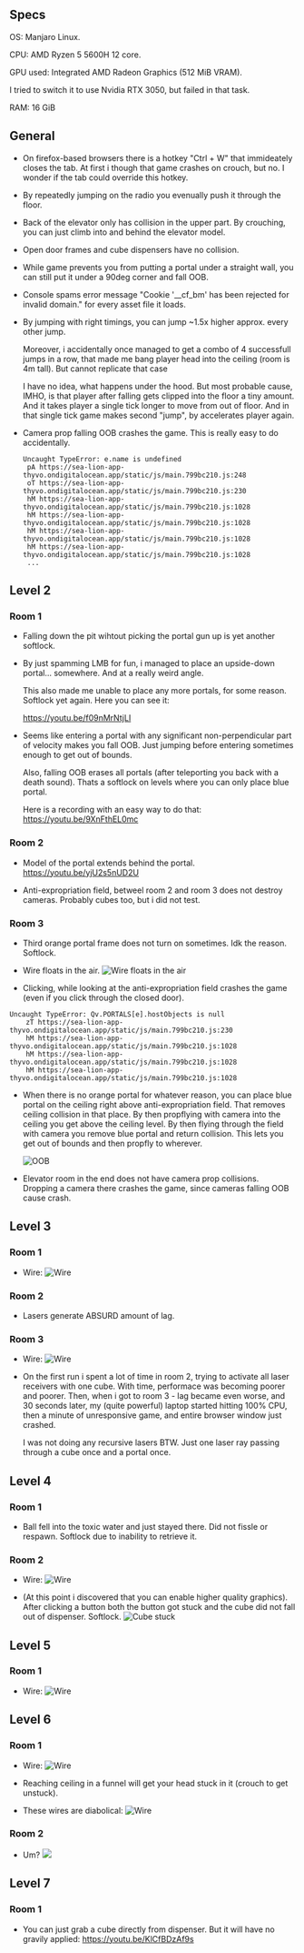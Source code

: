 ## Specs

OS: Manjaro Linux.

CPU: AMD Ryzen 5 5600H 12 core.

GPU used: Integrated AMD Radeon Graphics (512 MiB VRAM).

I tried to switch it to use Nvidia RTX 3050, but failed in that task.

RAM: 16 GiB



## General

- On firefox-based browsers there is a hotkey "Ctrl + W" that immideately closes the tab. At first i though that game crashes on crouch, but no. I wonder if the tab could override this hotkey.

- By repeatedly jumping on the radio you evenually push it through the floor.

- Back of the elevator only has collision in the upper part. By crouching, you can just climb into and behind the elevator model.

- Open door frames and cube dispensers have no collision.

- While game prevents you from putting a portal under a straight wall, you can still put it under a 90deg corner and fall OOB.

- Console spams error message "Cookie '__cf_bm' has been rejected for invalid domain." for every asset file it loads.

- By jumping with right timings, you can jump ~1.5x higher approx. every other jump. 
	
	Moreover, i accidentally once managed to get a combo of 4 successfull jumps in a row, that made me bang player head into the ceiling (room is 4m tall). But cannot replicate that case
	
	I have no idea, what happens under the hood. But most probable cause, IMHO, is that player after falling gets clipped into the floor a tiny amount. And it takes player a single tick longer to move from out of floor. And in that single tick game makes second "jump", by accelerates player again.

- Camera prop falling OOB crashes the game. This is really easy to do accidentally.

   ```
   Uncaught TypeError: e.name is undefined
    pA https://sea-lion-app-thyvo.ondigitalocean.app/static/js/main.799bc210.js:248
    oT https://sea-lion-app-thyvo.ondigitalocean.app/static/js/main.799bc210.js:230
    hM https://sea-lion-app-thyvo.ondigitalocean.app/static/js/main.799bc210.js:1028
    hM https://sea-lion-app-thyvo.ondigitalocean.app/static/js/main.799bc210.js:1028
    hM https://sea-lion-app-thyvo.ondigitalocean.app/static/js/main.799bc210.js:1028
    hM https://sea-lion-app-thyvo.ondigitalocean.app/static/js/main.799bc210.js:1028  
    ...
   ```

## Level 2

### Room 1

- Falling down the pit wihtout picking the portal gun up is yet another softlock.


- By just spamming LMB for fun, i managed to place an upside-down portal... somewhere. And at a really weird angle. 
	
	This also made me unable to place any more portals, for some reason. Softlock yet again. Here you can see it:

	https://youtu.be/f09nMrNtjLI


- Seems like entering a portal with any significant non-perpendicular part of velocity makes you fall OOB. Just jumping before entering sometimes enough to get out of bounds.
	
	Also, falling OOB erases all portals (after teleporting you back with a death sound). Thats a softlock on levels where you can only place blue portal.
	
	Here is a recording with an easy way to do that:
	https://youtu.be/9XnFthEL0mc

### Room 2

- Model of the portal extends behind the portal.
	https://youtu.be/yjU2s5nUD2U

- Anti-expropriation field, betweel room 2 and room 3 does not destroy cameras. Probably cubes too, but i did not test.

### Room 3

- Third orange portal frame does not turn on sometimes. Idk the reason. Softlock.

- Wire floats in the air.
	![Wire floats in the air](./images/wire_floats.png)

- Clicking, while looking at the anti-expropriation field crashes the game (even if you click through the closed door).

```
Uncaught TypeError: Qv.PORTALS[e].hostObjects is null
    zT https://sea-lion-app-thyvo.ondigitalocean.app/static/js/main.799bc210.js:230
    hM https://sea-lion-app-thyvo.ondigitalocean.app/static/js/main.799bc210.js:1028
    hM https://sea-lion-app-thyvo.ondigitalocean.app/static/js/main.799bc210.js:1028
    hM https://sea-lion-app-thyvo.ondigitalocean.app/static/js/main.799bc210.js:1028
```

- When there is no orange portal for whatever reason, you can place blue portal on the ceiling right above anti-expropriation field. That removes ceiling collision in that place. By then propflying with camera into the ceiling you get above the ceiling level. By then flying through the field with camera you remove blue portal and return collision. This lets you get out of bounds and then propfly to wherever.

	![OOB](./images/oob.png)

- Elevator room in the end does not have camera prop collisions. Dropping a camera there crashes the game, since cameras falling OOB cause crash.

## Level 3

### Room 1

- Wire: ![Wire](./images/wire_floats_2.png)

### Room 2

- Lasers generate ABSURD amount of lag.

### Room 3

- Wire: ![Wire](./images/wire_floats_3.png)

- On the first run i spent a lot of time in room 2, trying to activate all laser receivers with one cube. With time, performace was becoming poorer and poorer. Then, when i got to room 3 - lag became even worse, and 30 seconds later, my (quite powerful) laptop started hitting 100% CPU, then a minute of unresponsive game, and entire browser window just crashed.

	I was not doing any recursive lasers BTW. Just one laser ray passing through a cube once and a portal once.

## Level 4

### Room 1

- Ball fell into the toxic water and just stayed there. Did not fissle or respawn. Softlock due to inability to retrieve it.

### Room 2

- Wire: ![Wire](./images/wire_floats_4.png)

- (At this point i discovered that you can enable higher quality graphics). After clicking a button both the button got stuck and the cube did not fall out of dispenser. Softlock.
	![Cube stuck](./images/cube_stuck.png)

## Level 5

### Room 1

- Wire: ![Wire](./images/wire_5.png)

## Level 6

### Room 1

- Wire: ![Wire](./images/wire_6.png)

- Reaching ceiling in a funnel will get your head stuck in it (crouch to get unstuck).

- These wires are diabolical: ![Wire](./images/wire_7.png)

### Room 2

- Um? ![](./images/overlapping_portals.png)

## Level 7

### Room 1

- You can just grab a cube directly from dispenser. But it will have no gravily applied: https://youtu.be/KlCfBDzAf9s


